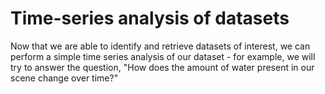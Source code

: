 # Time-series analysis of datasets
Now that we are able to identify and retrieve datasets of interest, we can perform a simple time series analysis of our dataset - for example, we will try to answer the question, "How does the amount of water present in our scene change over time?"